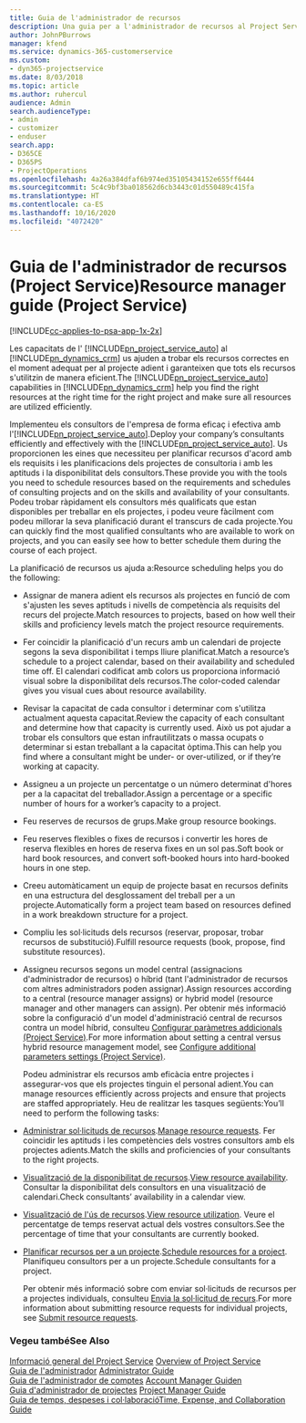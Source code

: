 ```yaml
---
title: Guia de l'administrador de recursos
description: Una guia per a l'administrador de recursos al Project Service
author: JohnPBurrows
manager: kfend
ms.service: dynamics-365-customerservice
ms.custom:
- dyn365-projectservice
ms.date: 8/03/2018
ms.topic: article
ms.author: ruhercul
audience: Admin
search.audienceType:
- admin
- customizer
- enduser
search.app:
- D365CE
- D365PS
- ProjectOperations
ms.openlocfilehash: 4a26a384dfaf6b974ed35105434152e655ff6444
ms.sourcegitcommit: 5c4c9bf3ba018562d6cb3443c01d550489c415fa
ms.translationtype: HT
ms.contentlocale: ca-ES
ms.lasthandoff: 10/16/2020
ms.locfileid: "4072420"
---
```

# <a name="resource-manager-guide-project-service"></a><span data-ttu-id="05a06-103">Guia de l'administrador de recursos (Project Service)</span><span class="sxs-lookup"><span data-stu-id="05a06-103">Resource manager guide (Project Service)</span></span>

[!INCLUDE[cc-applies-to-psa-app-1x-2x](../includes/cc-applies-to-psa-app-1x-2x.md)]

<span data-ttu-id="05a06-104">Les capacitats de l' [!INCLUDE[pn_project_service_auto](../includes/pn-project-service-auto.md)] al [!INCLUDE[pn_dynamics_crm](../includes/pn-dynamics-crm.md)] us ajuden a trobar els recursos correctes en el moment adequat per al projecte adient i garanteixen que tots els recursos s'utilitzin de manera eficient.</span><span class="sxs-lookup"><span data-stu-id="05a06-104">The [!INCLUDE[pn_project_service_auto](../includes/pn-project-service-auto.md)] capabilities in [!INCLUDE[pn_dynamics_crm](../includes/pn-dynamics-crm.md)] help you find the right resources at the right time for the right project and make sure all resources are utilized efficiently.</span></span>  
  
 <span data-ttu-id="05a06-105">Implementeu els consultors de l'empresa de forma eficaç i efectiva amb l'[!INCLUDE[pn_project_service_auto](../includes/pn-project-service-auto.md)].</span><span class="sxs-lookup"><span data-stu-id="05a06-105">Deploy your company’s consultants efficiently and effectively with the [!INCLUDE[pn_project_service_auto](../includes/pn-project-service-auto.md)].</span></span> <span data-ttu-id="05a06-106">Us proporcionen les eines que necessiteu per planificar recursos d'acord amb els requisits i les planificacions dels projectes de consultoria i amb les aptituds i la disponibilitat dels consultors.</span><span class="sxs-lookup"><span data-stu-id="05a06-106">These provide you with the tools you need to schedule resources based on the requirements and schedules of consulting projects and on the skills and availability of your consultants.</span></span> <span data-ttu-id="05a06-107">Podeu trobar ràpidament els consultors més qualificats que estan disponibles per treballar en els projectes, i podeu veure fàcilment com podeu millorar la seva planificació durant el transcurs de cada projecte.</span><span class="sxs-lookup"><span data-stu-id="05a06-107">You can quickly find the most qualified consultants who are available to work on projects, and you can easily see how to better schedule them during the course of each project.</span></span>  
  
 <span data-ttu-id="05a06-108">La planificació de recursos us ajuda a:</span><span class="sxs-lookup"><span data-stu-id="05a06-108">Resource scheduling helps you do the following:</span></span>  
  
- <span data-ttu-id="05a06-109">Assignar de manera adient els recursos als projectes en funció de com s'ajusten les seves aptituds i nivells de competència als requisits del recurs del projecte.</span><span class="sxs-lookup"><span data-stu-id="05a06-109">Match resources to projects, based on how well their skills and proficiency levels match the project resource requirements.</span></span>  
  
- <span data-ttu-id="05a06-110">Fer coincidir la planificació d'un recurs amb un calendari de projecte segons la seva disponibilitat i temps lliure planificat.</span><span class="sxs-lookup"><span data-stu-id="05a06-110">Match a resource’s schedule to a project calendar, based on their availability and scheduled time off.</span></span> <span data-ttu-id="05a06-111">El calendari codificat amb colors us proporciona informació visual sobre la disponibilitat dels recursos.</span><span class="sxs-lookup"><span data-stu-id="05a06-111">The color-coded calendar gives you visual cues about resource availability.</span></span>  
  
- <span data-ttu-id="05a06-112">Revisar la capacitat de cada consultor i determinar com s'utilitza actualment aquesta capacitat.</span><span class="sxs-lookup"><span data-stu-id="05a06-112">Review the capacity of each consultant and determine how that capacity is currently used.</span></span> <span data-ttu-id="05a06-113">Això us pot ajudar a trobar els consultors que estan infrautilitzats o massa ocupats o determinar si estan treballant a la capacitat òptima.</span><span class="sxs-lookup"><span data-stu-id="05a06-113">This can help you find where a consultant might be under- or over-utilized, or if they’re working at capacity.</span></span>  
  
- <span data-ttu-id="05a06-114">Assigneu a un projecte un percentatge o un número determinat d'hores per a la capacitat del treballador.</span><span class="sxs-lookup"><span data-stu-id="05a06-114">Assign a percentage or a specific number of hours for a worker’s capacity to a project.</span></span>  
  
- <span data-ttu-id="05a06-115">Feu reserves de recursos de grups.</span><span class="sxs-lookup"><span data-stu-id="05a06-115">Make group resource bookings.</span></span>  
  
- <span data-ttu-id="05a06-116">Feu reserves flexibles o fixes de recursos i convertir les hores de reserva flexibles en hores de reserva fixes en un sol pas.</span><span class="sxs-lookup"><span data-stu-id="05a06-116">Soft book or hard book resources, and convert soft-booked hours into hard-booked hours in one step.</span></span>  
  
- <span data-ttu-id="05a06-117">Creeu automàticament un equip de projecte basat en recursos definits en una estructura del desglossament del treball per a un projecte.</span><span class="sxs-lookup"><span data-stu-id="05a06-117">Automatically form a project team based on resources defined in a work breakdown structure for a project.</span></span>  
  
- <span data-ttu-id="05a06-118">Compliu les sol·licituds dels recursos (reservar, proposar, trobar recursos de substitució).</span><span class="sxs-lookup"><span data-stu-id="05a06-118">Fulfill resource requests (book, propose, find substitute resources).</span></span>  
  
- <span data-ttu-id="05a06-119">Assigneu recursos segons un model central (assignacions d'administrador de recursos) o híbrid (tant l'administrador de recursos com altres administradors poden assignar).</span><span class="sxs-lookup"><span data-stu-id="05a06-119">Assign resources according to a central (resource manager assigns) or hybrid model (resource manager and other managers can assign).</span></span> <span data-ttu-id="05a06-120">Per obtenir més informació sobre la configuració d'un model d'administració central de recursos contra un model híbrid, consulteu [Configurar paràmetres addicionals (Project Service)](../psa/configure-additional-parameters-settings.md).</span><span class="sxs-lookup"><span data-stu-id="05a06-120">For more information about setting a central versus hybrid resource management model, see [Configure additional parameters settings (Project Service)](../psa/configure-additional-parameters-settings.md).</span></span>  
  
  <span data-ttu-id="05a06-121">Podeu administrar els recursos amb eficàcia entre projectes i assegurar-vos que els projectes tinguin el personal adient.</span><span class="sxs-lookup"><span data-stu-id="05a06-121">You can manage resources efficiently across projects and ensure that projects are staffed appropriately.</span></span> <span data-ttu-id="05a06-122">Heu de realitzar les tasques següents:</span><span class="sxs-lookup"><span data-stu-id="05a06-122">You’ll need to perform the following tasks:</span></span>  
  
- <span data-ttu-id="05a06-123">[Administrar sol·licituds de recursos](../psa/manage-resource-requests.md).</span><span class="sxs-lookup"><span data-stu-id="05a06-123">[Manage resource requests](../psa/manage-resource-requests.md).</span></span> <span data-ttu-id="05a06-124">Fer coincidir les aptituds i les competències dels vostres consultors amb els projectes adients.</span><span class="sxs-lookup"><span data-stu-id="05a06-124">Match the skills and proficiencies of your consultants to the right projects.</span></span>  
  
- <span data-ttu-id="05a06-125">[Visualització de la disponibilitat de recursos](../psa/view-resource-availability.md).</span><span class="sxs-lookup"><span data-stu-id="05a06-125">[View resource availability](../psa/view-resource-availability.md).</span></span> <span data-ttu-id="05a06-126">Consultar la disponibilitat dels consultors en una visualització de calendari.</span><span class="sxs-lookup"><span data-stu-id="05a06-126">Check consultants’ availability in a calendar view.</span></span>  
  
- <span data-ttu-id="05a06-127">[Visualització de l'ús de recursos](../psa/view-resource-utilization.md).</span><span class="sxs-lookup"><span data-stu-id="05a06-127">[View resource utilization](../psa/view-resource-utilization.md).</span></span> <span data-ttu-id="05a06-128">Veure el percentatge de temps reservat actual dels vostres consultors.</span><span class="sxs-lookup"><span data-stu-id="05a06-128">See the percentage of time that your consultants are currently booked.</span></span>  
  
- <span data-ttu-id="05a06-129">[Planificar recursos per a un projecte](../psa/schedule-resources-project.md).</span><span class="sxs-lookup"><span data-stu-id="05a06-129">[Schedule resources for a project](../psa/schedule-resources-project.md).</span></span> <span data-ttu-id="05a06-130">Planifiqueu consultors per a un projecte.</span><span class="sxs-lookup"><span data-stu-id="05a06-130">Schedule consultants for a project.</span></span>  
  
  <span data-ttu-id="05a06-131">Per obtenir més informació sobre com enviar sol·licituds de recursos per a projectes individuals, consulteu [Envia la sol·licitud de recurs](../psa/submit-resource-requests.md).</span><span class="sxs-lookup"><span data-stu-id="05a06-131">For more information about submitting resource requests for individual projects, see [Submit resource requests](../psa/submit-resource-requests.md).</span></span>  
  
### <a name="see-also"></a><span data-ttu-id="05a06-132">Vegeu també</span><span class="sxs-lookup"><span data-stu-id="05a06-132">See Also</span></span>  
 <span data-ttu-id="05a06-133">[Informació general del Project Service](../psa/overview.md) </span><span class="sxs-lookup"><span data-stu-id="05a06-133">[Overview of Project Service](../psa/overview.md) </span></span>  
 <span data-ttu-id="05a06-134">[Guia de l'administrador](../psa/admin-guide.md) </span><span class="sxs-lookup"><span data-stu-id="05a06-134">[Administrator Guide](../psa/admin-guide.md) </span></span>  
 <span data-ttu-id="05a06-135">[Guia de l'administrador de comptes](../psa/account-manager-guide.md) </span><span class="sxs-lookup"><span data-stu-id="05a06-135">[Account Manager Guiden](../psa/account-manager-guide.md) </span></span>  
 <span data-ttu-id="05a06-136">[Guia d'administrador de projectes](../psa/project-manager-guide.md) </span><span class="sxs-lookup"><span data-stu-id="05a06-136">[Project Manager Guide](../psa/project-manager-guide.md) </span></span>  
 [<span data-ttu-id="05a06-137">Guia de temps, despeses i col·laboració</span><span class="sxs-lookup"><span data-stu-id="05a06-137">Time, Expense, and Collaboration Guide</span></span>](../psa/time-expense-collaboration-guide.md)
